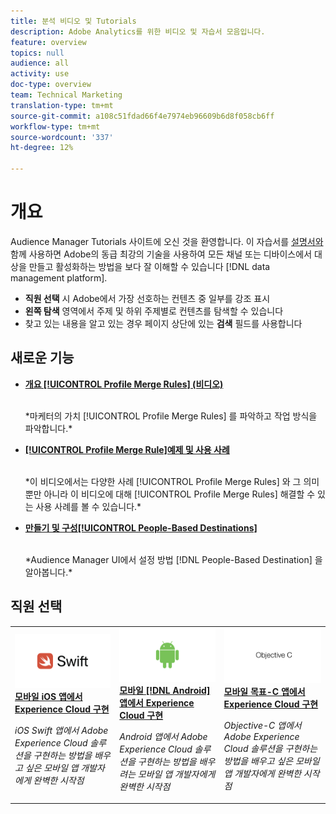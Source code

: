```yaml
---
title: 분석 비디오 및 Tutorials
description: Adobe Analytics를 위한 비디오 및 자습서 모음입니다.
feature: overview
topics: null
audience: all
activity: use
doc-type: overview
team: Technical Marketing
translation-type: tm+mt
source-git-commit: a108c51fdad66f4e7974eb96609b6d8f058cb6ff
workflow-type: tm+mt
source-wordcount: '337'
ht-degree: 12%

---
```



# 개요

Audience Manager Tutorials 사이트에 오신 것을 환영합니다.  이 자습서를 [설명서와](https://experienceleague.adobe.com/docs/audience-manager/user-guide/aam-home.html) 함께 사용하면 Adobe의 동급 최강의 기술을 사용하여 모든 채널 또는 디바이스에서 대상을 만들고 활성화하는 방법을 보다 잘 이해할 수 있습니다 [!DNL data management platform].

* **직원 선택** 시 Adobe에서 가장 선호하는 컨텐츠 중 일부를 강조 표시
* **왼쪽 탐색** 영역에서 주제 및 하위 주제별로 컨텐츠를 탐색할 수 있습니다
* 찾고 있는 내용을 알고 있는 경우 페이지 상단에 있는 **검색** 필드를 사용합니다

## 새로운 기능

* **[개요 [!UICONTROL Profile Merge Rules] (비디오)](build-and-manage-audiences/profile-merge/overview-of-profile-merge-rules.md)**

   <br>
   *마케터의 가치 [!UICONTROL Profile Merge Rules] 를 파악하고 작업 방식을 파악합니다.*

* **[[!UICONTROL Profile Merge Rule]예제 및 사용 사례](build-and-manage-audiences/profile-merge/profile-merge-rule-examples-and-use-cases.md)**

   <br>
   *이 비디오에서는 다양한 사례 [!UICONTROL Profile Merge Rules] 와 그 의미뿐만 아니라 이 비디오에 대해 [!UICONTROL Profile Merge Rules] 해결할 수 있는 사용 사례를 볼 수 있습니다.*

* **[만들기 및 구성[!UICONTROL People-Based Destinations]](data-activation/people-based-destinations/create-and-configure-people-based-destinations.md)**

   <br>
   *Audience Manager UI에서 설정 방법 [!DNL People-Based Destination] 을 알아봅니다.*

## 직원 선택

<table>
<tr>
  <td>
    <a href="https://docs.adobe.com/content/help/en/experience-cloud/implementing-in-mobile-ios-swift-apps-with-launch/index.html">
      <img alt="'모바일 iOS Swift 응용 프로그램에서 Experience Cloud 구현' 자습서의 축소판 이미지" src="assets/thumb_swift.png" />
    </a>
    <div>
      <a href="https://docs.adobe.com/content/help/en/experience-cloud/implementing-in-mobile-ios-swift-apps-with-launch/index.html">
    <strong>모바일 iOS 앱에서 Experience Cloud 구현</strong>
    </a>
    </div>
    <p>
    <em>iOS Swift 앱에서 Adobe Experience Cloud 솔루션을 구현하는 방법을 배우고 싶은 모바일 앱 개발자에게 완벽한 시작점</em>
    <p>
  </td>
  <td>
    <a href="https://docs.adobe.com/content/help/en/experience-cloud/implementing-in-mobile-android-apps-with-launch/index.html">
      <img alt="'모바일 Android 응용 프로그램에서 Experience Cloud 구현' 자습서용 축소판 이미지" src="assets/thumb_android.png" />
    </a>
    <div>
      <a href="https://docs.adobe.com/content/help/en/experience-cloud/implementing-in-mobile-android-apps-with-launch/index.html">
    <strong>모바일 [!DNL Android] 앱에서 Experience Cloud 구현</strong>
    </a>
    </div>
    <p>
    <em>Android 앱에서 Adobe Experience Cloud 솔루션을 구현하는 방법을 배우려는 모바일 앱 개발자에게 완벽한 시작점</em>
    <p>
  </td>
  <td>
    <a href="https://docs.adobe.com/content/help/en/experience-cloud/implementing-in-mobile-ios-objective-c-apps-with-launch/index.html">
      <img alt="'Mobile Objective-C 응용 프로그램에서 Experience Cloud 구현' 자습서용 축소판 이미지" src="assets/thumb_objective_c.png" />
    </a>
    <div>
      <a href="https://docs.adobe.com/content/help/en/experience-cloud/implementing-in-mobile-ios-objective-c-apps-with-launch/index.html">
    <strong>모바일 목표-C 앱에서 Experience Cloud 구현</strong>
    </a>
    </div>
    <p>
    <em>Objective-C 앱에서 Adobe Experience Cloud 솔루션을 구현하는 방법을 배우고 싶은 모바일 앱 개발자에게 완벽한 시작점</em>
    <p>
  </td>
</tr>
</table>
